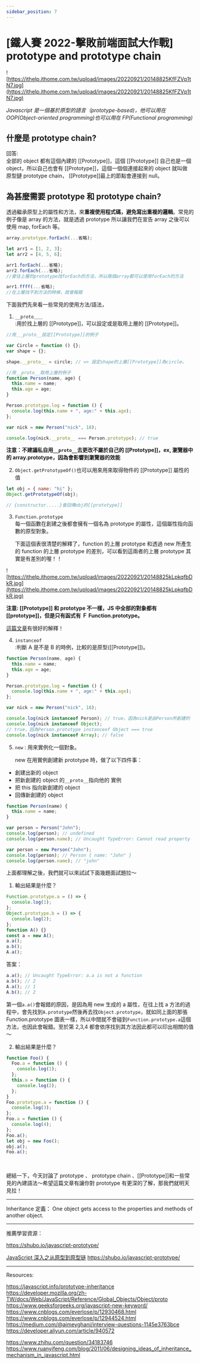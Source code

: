 ```yaml
---
sidebar_position: 7
---
```


# [鐵人賽 2022-擊敗前端面試大作戰] prototype and prototype chain

![https://ithelp.ithome.com.tw/upload/images/20220921/20148825KfFZVp1tN7.jpg](https://ithelp.ithome.com.tw/upload/images/20220921/20148825KfFZVp1tN7.jpg)

_Javascript 是一個基於原型的語言（prototype-based)，他可以用在 OOP(Object-oriented programming)也可以用在 FP(Functional programming)_

## 什麼是 prototype chain?

回答:  
全部的 object 都有這個內建的 [[Prototype]]，這個 [[Prototype]] 自己也是一個 object，所以自己也會有 [[Prototype]]，這個一個個連接起來的 object 就叫做 原型鏈 prototype chain， [[Prototype]]最上的節點會連接到 null。

## 為甚麼需要 prototype 和 prototype chain?

透過繼承原型上的屬性和方法，來**重複使用程式碼，避免寫出重複的邏輯**。常見的例子像是 array 的方法，就是透過 prototype 所以讓我們在宣告 array 之後可以使用 map, forEach 等。

```js
array.prototype.forEach(...省略);

let arr1 = [1, 2, 3];
let arr2 = [4, 5, 6];

arr1.forEach(...省略);
arr2.forEach(...省略);
//會往上層的prototype找forEach的方法，所以兩個array都可以使用forEach的方法

arr1.ffff(...省略);
//在上層找不到方法的時候，就會報錯
```

下面我們先來看一些常見的使用方法/語法，

1. `__proto＿＿`  
   :用於找上層的 [[Prototype]]，可以設定或是取用上層的 [[Prototype]]。

```js
//用＿_proto__設定[[Prototype]]的例子

var Circle = function () {};
var shape = {};

shape.__proto__ = circle; // => 設定shape的上層[[Prototype]]為circle。

//用__proto__取用上層的例子
function Person(name, age) {
  this.name = name;
  this.age = age;
}

Person.prototype.log = function () {
  console.log(this.name + ", age:" + this.age);
};

var nick = new Person("nick", 18);

console.log(nick.__proto__ === Person.prototype); // true
```

**注意：不建議私自用`__proto__`去更改不屬於自己的 [[Prototype]]，ex, 瀏覽器中的 array.prototype，因為會影響到瀏覽器的效能**

2. `Object.getPrototypeOf()`也可以用來用來取得物件的 [[Prototype]] 屬性的值

```js
let obj = { name: "hi" };
Object.getPrototypeOf(obj);

// {constructor.....}會回傳obj的[[prototype]]
```

3. `Function.prototype`  
   每一個函數在創建之後都會擁有一個名為 prototype 的屬性，這個屬性指向函數的原型對象。

   下面這個表很清楚的解釋了，function 的上層 prototype 和透過 new 所產生的 function 的上層 prototype 的差別，可以看到這兩者的上層 prototype 其實是有差別的喔！！

![https://ithelp.ithome.com.tw/upload/images/20220921/20148825kLpkqfbDkR.jpg](https://ithelp.ithome.com.tw/upload/images/20220921/20148825kLpkqfbDkR.jpg)

**注意: [[Prototype]] 和 prototype 不一樣，JS 中全部的對象都有[[prototype]]，但是只有函式有 Ｆ Function.prototype。**

[這篇文章](https://www.zhihu.com/question/34183746)有很好的解釋！

4. `instanceof`  
   :判斷 A 是不是 B 的時例，比較的是原型([[Prototype]])。

```js
function Person(name, age) {
  this.name = name;
  this.age = age;
}

Person.prototype.log = function () {
  console.log(this.name + ", age:" + this.age);
};

var nick = new Person("nick", 18);

console.log(nick instanceof Person); // true，因為nick是由Person所創建的
console.log(nick instanceof Object);
// true，因為Person.prototype instanceof Object === true
console.log(nick instanceof Array); // false
```

5. `new`
   : 用來實例化一個對象。

   new 在用實例創建新 prototype 時，做了以下四件事：

- 創建出新的 object
- 把新創建的 object 的`__proto__`指向他的 實例
- 把 this 指向新創建的 object
- 回傳新創建的 object

```js
function Person(name) {
  this.name = name;
}

var person = Person("John");
console.log(person); // undefined
console.log(person.name); // Uncaught TypeError: Cannot read property 'name' of undefined

var person = new Person("John");
console.log(person); // Person { name: "John" }
console.log(person.name); // "john"
```

上面都理解之後，我們就可以來試試下面幾題面試題拉～

1. 輸出結果是什麼？

```js
Function.prototype.a = () => {
  console.log(1);
};
Object.prototype.b = () => {
  console.log(2);
};
function A() {}
const a = new A();
a.a();
a.b();
A.a();
```

答案：

```js
a.a(); // Uncaught TypeError: a.a is not a function
a.b(); // 2
A.a(); // 1
A.b(); // 2
```

第一個`a.a()`會報錯的原因，是因為用 new 生成的 a 屬性，在往上找 a 方法的過程中，會先找到`A.prototype`然後再去找`Object.prototype`，就如同上面的那張 Function.prototype 圖表一樣，所以中間就不會碰到`Function.prototype.a`這個方法，也因此會報錯。至於第 2,3,4 都會依序找到其方法因此都可以印出相關的值～

2. 輸出結果是什麼？

```js
function Foo() {
  Foo.a = function () {
    console.log(1);
  };
  this.a = function () {
    console.log(2);
  };
}
Foo.prototype.a = function () {
  console.log(3);
};
Foo.a = function () {
  console.log(4);
};
Foo.a();
let obj = new Foo();
obj.a();
Foo.a();
```

&nbsp;

總結一下，今天討論了 prototype 、 prototype chain 、[[Prototype]]和一些常見的內建語法～希望這篇文章有讓你對 prototype 有更深的了解，那我們就明天見拉！

---

Inheritance 定義： One object gets access to the properties and methods of another object.

---

推薦學習資源：

https://shubo.io/javascript-prototype/

[JavaScript 深入之从原型到原型链](https://github.com/mqyqingfeng/Blog/issues/2)
https://shubo.io/javascript-prototype/

---

Resources:

https://javascript.info/prototype-inheritance
https://developer.mozilla.org/zh-TW/docs/Web/JavaScript/Reference/Global_Objects/Object/proto
https://www.geeksforgeeks.org/javascript-new-keyword/
https://www.cnblogs.com/everlose/p/12930468.html
https://www.cnblogs.com/everlose/p/12944524.html
https://medium.com/@ajmeyghani/interview-questions-1145e3763bce
https://developer.aliyun.com/article/940572

https://www.zhihu.com/question/34183746
https://www.ruanyifeng.com/blog/2011/06/designing_ideas_of_inheritance_mechanism_in_javascript.html
